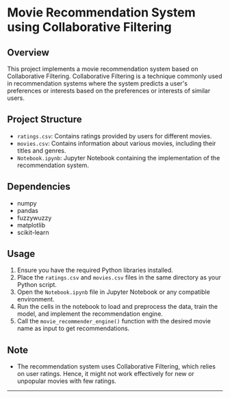 # Movie Recommendation System using Collaborative Filtering

## Overview

This project implements a movie recommendation system based on Collaborative Filtering. Collaborative Filtering is a technique commonly used in recommendation systems where the system predicts a user's preferences or interests based on the preferences or interests of similar users.

## Project Structure

- `ratings.csv`: Contains ratings provided by users for different movies.
- `movies.csv`: Contains information about various movies, including their titles and genres.
- `Notebook.ipynb`: Jupyter Notebook containing the implementation of the recommendation system.

## Dependencies

- numpy
- pandas
- fuzzywuzzy
- matplotlib
- scikit-learn

## Usage

1. Ensure you have the required Python libraries installed.
2. Place the `ratings.csv` and `movies.csv` files in the same directory as your Python script.
3. Open the `Notebook.ipynb` file in Jupyter Notebook or any compatible environment.
4. Run the cells in the notebook to load and preprocess the data, train the model, and implement the recommendation engine.
5. Call the `movie_recommender_engine()` function with the desired movie name as input to get recommendations.

## Note

- The recommendation system uses Collaborative Filtering, which relies on user ratings. Hence, it might not work effectively for new or unpopular movies with few ratings.
<hr>